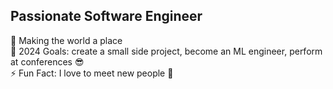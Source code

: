 ## Passionate Software Engineer
:ear_of_rice: Making the world a place  
:crystal_ball: 2024 Goals: create a small side project, become an ML engineer, perform at conferences 😎  
:zap: Fun Fact: I love to meet new people 💃
